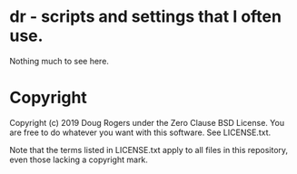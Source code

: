 dr - scripts and settings that I often use.
======================

Nothing much to see here.

Copyright
=========

Copyright (c) 2019 Doug Rogers under the Zero Clause BSD License.
You are free to do whatever you want with this software. See LICENSE.txt.

Note that the terms listed in LICENSE.txt apply to all files in this
repository, even those lacking a copyright mark.
